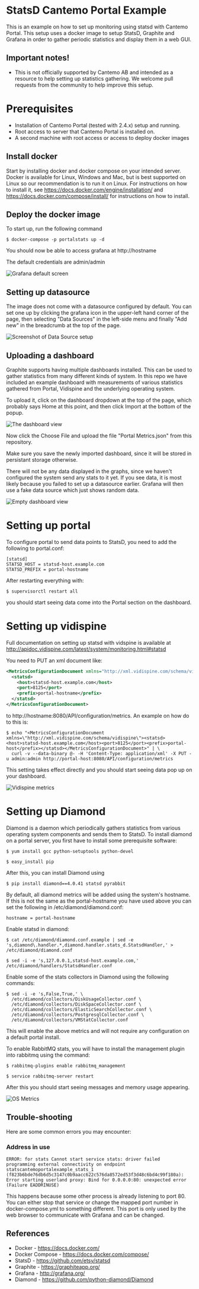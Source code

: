# StatsD Cantemo Portal Example

This is an example on how to set up monitoring using statsd with
Cantemo Portal. This setup uses a docker image to setup StatsD,
Graphite and Grafana in order to gather periodic statistics and
display them in a web GUI.

## Important notes!

- This is not officially supported by Cantemo AB and intended as a
  resource to help setting up statistics gathering. We welcome pull
  requests from the community to help improve this setup.

# Prerequisites

- Installation of Cantemo Portal (tested with 2.4.x) setup and running.
- Root access to server that Cantemo Portal is installed on.
- A second machine with root access or access to deploy docker images

## Install docker

Start by installing docker and docker compose on your intended
server. Docker is available for Linux, Windows and Mac, but is best
supported on Linux so our recommendation is to run it on Linux. For
instructions on how to install it, see
https://docs.docker.com/engine/installation/ and
https://docs.docker.com/compose/install/ for instructions on how to
install.


## Deploy the docker image

To start up, run the following command

```
$ docker-compose -p portalstats up -d
```

You should now be able to access grafana at http://hostname

The default credentials are admin/admin

![Grafana default screen](images/home-screen.png?raw=true)



## Setting up datasource

The image does not come with a datasource configured by default. You
can set one up by clicking the grafana icon in the upper-left hand
corner of the page, then selecting "Data Sources" in the left-side
menu and finally "Add new" in the breadcrumb at the top of the page.

![Screenshot of Data Source setup](images/graphite-datasource-setup.png?raw=true)

## Uploading a dashboard

Graphite supports having multiple dashboards installed. This can be
used to gather statistics from many different kinds of system. In this
repo we have included an example dashboard with measurements of
various statistics gathered from Portal, Vidispine and the underlying
operating system.

To upload it, click on the dashboard dropdown at the top of the page,
which probably says Home at this point, and then click Import at the
bottom of the popup.

![The dashboard view](images/dashboard-list.png?raw=true)

Now click the Choose File and upload the file "Portal Metrics.json"
from this repository.

Make sure you save the newly imported dashboard, since it will be
stored in persistant storage otherwise.

There will not be any data displayed in the graphs, since we haven't
configured the system send any stats to it yet. If you see data, it is
most likely because you failed to set up a datasource earlier. Grafana
will then use a fake data source which just shows random data.

![Empty dashboard view](images/empty-metrics.png?raw=true)

# Setting up portal

To configure portal to send data points to StatsD, you need to add the following to portal.conf:

```
[statsd]
STATSD_HOST = statsd-host.example.com
STATSD_PREFIX =	portal-hostname
```

After restarting everything with:

```
$ supervisorctl restart all
```

you should start seeing data come into the Portal section on the dashboard.

# Setting up vidispine

Full documentation on setting up statsd with vidspine is available at
http://apidoc.vidispine.com/latest/system/monitoring.html#statsd

You need to PUT an xml document like:

```xml
<MetricsConfigurationDocument xmlns="http://xml.vidispine.com/schema/vidispine">
  <statsd>
    <host>statsd-host.example.com</host>
    <port>8125</port>
    <prefix>portal-hostname</prefix>
  </statsd>
</MetricsConfigurationDocument>
```

to http://hostname:8080/API/configuration/metrics. An example on how do to this is:

```
$ echo "<MetricsConfigurationDocument xmlns=\"http://xml.vidispine.com/schema/vidispine\"><statsd><host>statsd-host.example.com</host><port>8125</port><prefix>portal-host</prefix></statsd></MetricsConfigurationDocument>" | \
  curl -v --data-binary @- -H 'Content-Type: application/xml' -X PUT -u admin:admin http://portal-host:8080/API/configuration/metrics
```
This setting takes effect directly and you should start seeing data pop up on your dashboard.

![Vidispine metrics](images/vidispine-metrics.png?raw=true)

# Setting up Diamond

Diamond is a daemon which periodically gathers statistics from various
operating system components and sends them to StatsD. To install
diamond on a portal server, you first have to install some
prerequisite software:

```
$ yum install gcc python-setuptools python-devel

$ easy_install pip
```

After this, you can install Diamond using

```
$ pip install diamond==4.0.41 statsd pyrabbit
```


By default, all diamond metrics will be added using the system's hostname. If this is not the same as the portal-hostname you have used above you can set the following in /etc/diamond/diamond.conf:

```
hostname = portal-hostname
```

Enable statsd in diamond:

```
$ cat /etc/diamond/diamond.conf.example | sed -e 's,diamond\.handler.*,diamond.handler.stats_d.StatsdHandler,' > /etc/diamond/diamond.conf

$ sed -i -e 's,127.0.0.1,statsd-host.example.com,' /etc/diamond/handlers/StatsdHandler.conf
```

Enable some of the stats collectors in Diamond using the following commands:

```
$ sed -i -e 's,False,True,' \
  /etc/diamond/collectors/DiskUsageCollector.conf \
  /etc/diamond/collectors/DiskSpaceCollector.conf \
  /etc/diamond/collectors/ElasticSearchCollector.conf \
  /etc/diamond/collectors/PostgresqlCollector.conf \
  /etc/diamond/collectors/VMStatCollector.conf
```

This will enable the above metrics and will not require any configuration on a default portal install.

To enable RabbitMQ stats, you will have to install the management plugin into rabbitmq using the command:

```
$ rabbitmq-plugins enable rabbitmq_management

$ service rabbitmq-server restart
```

After this you should start seeing messages and memory usage appearing.

![OS Metrics](images/os-metrics.png?raw=true)

## Trouble-shooting

Here are some common errors you may encounter:

### Address in use

```
ERROR: for stats Cannot start service stats: driver failed
programming external connectivity on endpoint
statscantemoportalexample_stats_1
(f823b6bde76db6d5c3147c0b9aacc622c576da8572ed53f3d48c6bd4c99f180a):
Error starting userland proxy: Bind for 0.0.0.0:80: unexpected error
(Failure EADDRINUSE)
```

This happens because some other process is already listening to port
80. You can either stop that service or change the mapped port number
in docker-compose.yml to something different. This port is only used
by the web browser to communicate with Grafana and can be changed.



## References

- Docker - https://docs.docker.com/
- Docker Compose - https://docs.docker.com/compose/
- StatsD - https://github.com/etsy/statsd
- Graphite - https://graphiteapp.org/
- Grafana - http://grafana.org/
- Diamond - https://github.com/python-diamond/Diamond